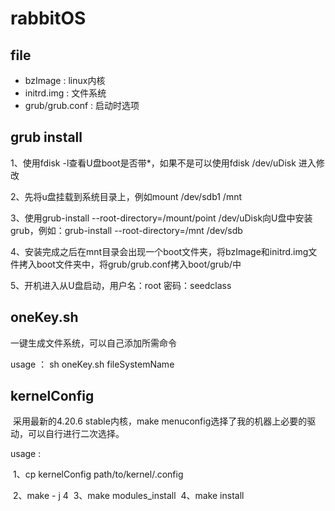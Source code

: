 # rabbitOS



## file

- bzImage : linux内核
- initrd.img : 文件系统
- grub/grub.conf : 启动时选项

## grub install

1、使用fdisk -l查看U盘boot是否带*，如果不是可以使用fdisk /dev/uDisk 进入修改

2、先将u盘挂载到系统目录上，例如mount  /dev/sdb1 /mnt

3、使用grub-install --root-directory=/mount/point  /dev/uDisk向U盘中安装grub，例如：grub-install --root-directory=/mnt /dev/sdb

4、安装完成之后在mnt目录会出现一个boot文件夹，将bzImage和initrd.img文件拷入boot文件夹中，将grub/grub.conf拷入boot/grub/中

5、开机进入从U盘启动，用户名：root 密码：seedclass



## oneKey.sh

一键生成文件系统，可以自己添加所需命令

usage ： sh oneKey.sh fileSystemName

## kernelConfig

​	采用最新的4.20.6 stable内核，make menuconfig选择了我的机器上必要的驱动，可以自行进行二次选择。

usage : 

​	1、cp kernelConfig path/to/kernel/.config

​	2、make - j 4
​	3、make modules_install
​	4、make install

